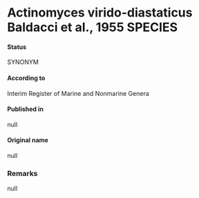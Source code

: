 # Actinomyces virido-diastaticus Baldacci et al., 1955 SPECIES

#### Status
SYNONYM

#### According to
Interim Register of Marine and Nonmarine Genera

#### Published in
null

#### Original name
null

### Remarks
null